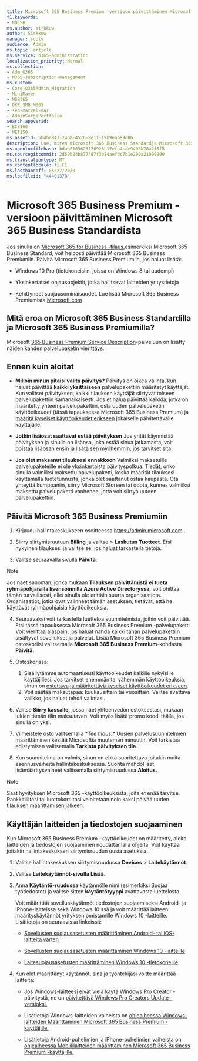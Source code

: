 ```yaml
---
title: Microsoft 365 Business Premium -versioon päivittäminen Microsoft 365 Business Standardista
f1.keywords:
- NOCSH
ms.author: sirkkuw
author: Sirkkuw
manager: scotv
audience: Admin
ms.topic: article
ms.service: o365-administration
localization_priority: Normal
ms.collection:
- Adm_O365
- M365-subscription-management
ms.custom:
- Core_O365Admin_Migration
- MiniMaven
- MSB365
- OKR_SMB_M365
- seo-marvel-mar
- AdminSurgePortfolio
search.appverid:
- BCS160
- MET150
ms.assetid: 5b4ba843-24b8-4526-8e1f-f9b9eab89d06
description: Lue, miten microsoft 365 Business Standardja Microsoft 365 Business Premium ja miten voit päivittää Microsoft 365 Business Premiumiin.
ms.openlocfilehash: bdab8165623170926b17efa4cae9408b78a2f5f5
ms.sourcegitcommit: 2d59b24b877487f3b84aefdc7b1e200a21009999
ms.translationtype: MT
ms.contentlocale: fi-FI
ms.lasthandoff: 05/27/2020
ms.locfileid: "44401378"
---
```

# <a name="upgrade-to-microsoft-365-business-premium-from-microsoft-365-business-standard"></a>Microsoft 365 Business Premium -versioon päivittäminen Microsoft 365 Business Standardista

Jos sinulla on [Microsoft 365 for Business -tilaus,](https://products.office.com/compare-all-microsoft-office-products-4-column?activetab=tab:primaryr2)esimerkiksi Microsoft 365 Business Standard, voit helposti päivittää Microsoft 365 Business Premiumiin. Päivitä Microsoft 365 Business Premiumiin, jos haluat lisätä:

- Windows 10 Pro (tietokoneisiin, joissa on Windows 8 tai uudempi)

- Yksinkertaiset ohjausobjektit, jotka hallitsevat laitteiden yritystietoja

- Kehittyneet suojausominaisuudet.
Lue lisää Microsoft 365 Business Premiumista [Microsoft.com](https://www.microsoft.com/microsoft-365/business)

## <a name="whats-the-difference-between-microsoft-365-business-standard-and-microsoft-365-business-premium"></a>Mitä eroa on Microsoft 365 Business Standardilla ja Microsoft 365 Business Premiumilla?

Microsoft [365 Business Premium Service Description](https://docs.microsoft.com/office365/servicedescriptions/microsoft-365-service-descriptions/microsoft-365-business-service-description)-palveluun on lisätty näiden kahden palvelupaketin vierittäys. 

## <a name="before-you-get-started"></a>Ennen kuin aloitat

- **Milloin minun pitäisi valita päivitys?** Päivitys on oikea valinta, kun haluat päivittää **kaikki yksittäiseen** palvelupakettiin määritetyt käyttäjät. Kun valitset päivityksen, kaikki tilauksen käyttäjät siirtyvät toiseen palvelupakettiin samanaikaisesti. Jos et halua päivittää kaikkia, jotka on määritetty yhteen palvelupakettiin, osta uuden palvelupaketin käyttöoikeudet (tässä tapauksessa Microsoft 365 Business Premium) ja [määritä kyseiset käyttöoikeudet erikseen](../admin/manage/assign-licenses-to-users.md) jokaiselle päivitettävälle käyttäjälle.

- **Jotkin lisäosat saattavat estää päivityksen** Jos yrität käynnistää päivityksen ja sinulla on lisäosa, joka estää sinua jatkamasta, voit poistaa lisäosan ensin ja lisätä sen myöhemmin, jos tarvitset sitä.

- **Jos olet maksanut tilauksesi ennakkoon** Valmiiksi maksetuille palvelupaketeille ei ole yksinkertaista päivityspolkua. Tiedät, onko sinulla valmiiksi maksettu palvelupaketti, koska määrität tilauksesi käyttämällä tuotetunnusta, jonka olet saattanut ostaa kaupasta. Ota yhteyttä kumppaniin, siirry Microsoft Storeen tai odota, kunnes valmiiksi maksettu palvelupaketti vanhenee, jotta voit siirtyä uuteen palvelupakettiin.

## <a name="upgrade-to-microsoft-365-business-premium"></a>Päivitä Microsoft 365 Business Premiumiin

1. Kirjaudu hallintakeskukseen osoitteessa <a href="https://go.microsoft.com/fwlink/p/?linkid=837890" target="_blank">https://admin.microsoft.com</a> .

2. Siirry siirtymisruutuun **Billing** ja valitse \> **Laskutus Tuotteet**. Etsi nykyinen tilauksesi ja valitse se, jos haluat tarkastella tietoja.

3. Valitse seuraavalla sivulla **Päivitä**.

  > [!NOTE]
  > Jos näet sanoman, jonka mukaan **Tilauksen päivittämistä ei tueta ryhmäpohjaisilla lisensoinnilla Azure Active Directoryssa,** voit ohittaa tämän turvallisesti, ellei sinulla ole erittäin suurta organisaatiota. Organisaatiot, jotka ovat valinneet tämän asetuksen, tietävät, että he käyttävät ryhmäpohjaisia käyttöoikeuksia.

4. Seuraavaksi voit tarkastella luetteloa suunnitelmista, joihin voit päivittää. Etsi tässä tapauksessa Microsoft 365 Business Premium -palvelupaketti. Voit vierittää alaspäin, jos haluat nähdä kaikki tähän palvelupakettiin sisältyvät sovellukset ja palvelut. Lisää Microsoft 365 Business Premium ostoskoriisi valitsemalla **Microsoft 365 Business Premium**-kohdasta **Päivitä.**

5. Ostoskorissa:

    1. Sisällytämme automaattisesti käyttöoikeudet kaikille nykyisille käyttäjillesi. Jos tarvitset enemmän tai vähemmän käyttöoikeuksia, sinun on [ostettava ja määritettävä kyseiset käyttöoikeudet erikseen](../admin/manage/assign-licenses-to-users.md).  
    2. Voit säätää maksutapaa: kuukausittain tai vuosittain. Valitse avattava valikko, jos haluat tehdä valintasi.

6. Valitse **Siirry kassalle,** jossa näet yhteenvedon ostoksestasi, mukaan lukien tämän tilin maksutavan. Voit myös lisätä promo koodi täällä, jos sinulla on yksi.

7. Viimeistele osto valitsemalla **Tee tilaus.\**
Uusien palvelusuunnitelmien määrittäminen kestää Microsoftia muutaman minuutin. Voit tarkistaa edistymisen valitsemalla **Tarkista päivityksen tila**.

8. Kun suunnitelma on valmis, sinun on ehkä suoritettava joitakin muita asennusvaiheita hallintakeskuksessa. Suorita mahdolliset lisämääritysvaiheet valitsemalla siirtymisruudussa **Aloitus.**

> [!NOTE]
> Saat hyvityksen Microsoft 365 -käyttöoikeuksista, joita et enää tarvitse. Pankkitililtäsi tai luottokortiltasi veloitetaan noin kaksi päivää uuden tilauksen määrittämisen jälkeen.
  
## <a name="protect-user-devices-and-files"></a>Käyttäjän laitteiden ja tiedostojen suojaaminen

Kun Microsoft 365 Business Premium -käyttöoikeudet on määritetty, aloita laitteiden ja tiedostojen suojaaminen noudattamalla ohjeita. Voit käyttää joitakin hallintakeskuksen siirtymisruudun uusia asetuksia.
  
1. Valitse hallintakeskuksen siirtymisruudussa **Devices** \> **Laitekäytännöt**.

2. Valitse **Laitekäytännöt-sivulla** **Lisää**.

3. Anna **Käytäntö-ruudussa** käytännölle nimi (esimerkiksi Suojaa työtiedostot) ja valitse sitten **käytäntötyyppi** avattavasta luettelosta.

    Voit määrittää sovelluskäytännöt tiedostojen suojaamiseksi Android- ja iPhone-laitteissa sekä Windows 10:ssä ja voit määrittää laitteen määrityskäytännöt yrityksen omistamille Windows 10 -laitteille. Lisätietoja on seuraavissa linkeissä:

    - [Sovellusten suojausasetusten määrittäminen Android- tai iOS-laitteita varten](app-protection-settings-for-android-and-ios.md)

    - [Sovellusten suojausasetusten määrittäminen Windows 10 -laitteille](protection-settings-for-windows-10-devices.md)

    - [Laitesuojausasetusten määrittäminen Windows 10 -tietokoneille](protection-settings-for-windows-10-pcs.md)

4. Kun olet määrittänyt käytännöt, sinä ja työntekijäsi voitte määrittää laitteita:

    - Jos Windows-laitteesi eivät vielä käytä Windows Pro Creator -päivitystä, ne on [päivitettävä Windows Pro Creators Update -versioksi.](upgrade-to-windows-pro-creators-update.md)

    - Lisätietoja Windows-laitteiden vaiheista on [ohjeaiheessa Windows-laitteiden Määrittäminen Microsoft 365 Business Premium -käyttäjille.](set-up-windows-devices.md)

    - Lisätietoja Android-puhelimien ja iPhone-puhelimien vaiheista on [ohjeaiheessa Mobiililaitteiden määrittäminen Microsoft 365 Business Premium -käyttäjille.](set-up-mobile-devices.md)